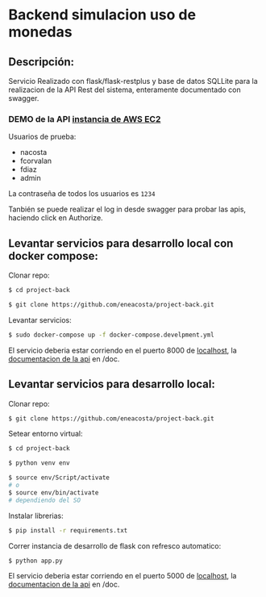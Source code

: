 # Backend simulacion uso de monedas

## Descripción:

Servicio Realizado con flask/flask-restplus y base de datos SQLLite para la realizacion de la API Rest del sistema, enteramente documentado con swagger.
### DEMO de la API [instancia de AWS EC2](http://54.94.217.113/api/doc)

Usuarios de prueba:
* nacosta
* fcorvalan
* fdiaz
* admin

La contraseña de todos los usuarios es `1234`

Tanbién se puede realizar el log in desde swagger para probar las apis, haciendo click en Authorize.

## Levantar servicios para desarrollo local con docker compose:
Clonar repo: 
```bash
$ cd project-back

$ git clone https://github.com/eneacosta/project-back.git
```
Levantar servicios:
```bash
$ sudo docker-compose up -f docker-compose.develpment.yml
```

El servicio deberia estar corriendo en el puerto 8000 de [localhost](http://localhost:8000), la [documentacion de la api](http://localhost:8000/doc) en /doc.

## Levantar servicios para desarrollo local:

Clonar repo: 
```bash
$ git clone https://github.com/eneacosta/project-back.git
```
Setear entorno virtual: 
```bash
$ cd project-back

$ python venv env

$ source env/Script/activate
# o
$ source env/bin/activate
# dependiendo del SO
```
Instalar librerias: 
```bash
$ pip install -r requirements.txt
```
Correr instancia de desarrollo de flask con refresco automatico: 
```bash
$ python app.py
```

El servicio deberia estar corriendo en el puerto 5000 de [localhost](http://localhost:5000), la [documentacion de la api](http://localhost:5000/doc) en /doc.

